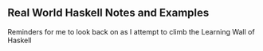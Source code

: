 ## Real World Haskell Notes and Examples

Reminders for me to look back on as I attempt to climb the Learning Wall of Haskell
